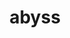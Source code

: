 ---
title: "abyss"
layout: cache
categories: [package, develop]
meta: {"versions": ["2.3.1", "2.3.5"], "compilers": ["gcc@=7.3.1"], "oss": ["amzn2"], "platforms": ["linux"], "targets": ["aarch64", "neoverse_n1", "x86_64_v3"], "stacks": ["aws-ahug", "aws-ahug-aarch64", "root"], "num_specs": 33, "num_specs_by_stack": {"root": 33, "aws-ahug-aarch64": 26, "aws-ahug": 7}}
spec_details: [{"hash": "fq53wgspmcwfgag4w6dibyjnjisdhrti", "compiler": "gcc@=7.3.1", "versions": ["2.3.5"], "os": "amzn2", "platform": "linux", "target": "aarch64", "variants": ["build_system=autotools", "maxk=128"], "stacks": ["root", "aws-ahug-aarch64"], "size": "-", "tarball": "https://binaries.spack.io/develop/build_cache/linux-amzn2-aarch64/gcc-7.3.1/abyss-2.3.5/linux-amzn2-aarch64-gcc-7.3.1-abyss-2.3.5-fq53wgspmcwfgag4w6dibyjnjisdhrti.spack"}, {"hash": "giivlgsjkbsvv4is26kvydvsp54uwup5", "compiler": "gcc@=7.3.1", "versions": ["2.3.5"], "os": "amzn2", "platform": "linux", "target": "aarch64", "variants": ["build_system=autotools", "maxk=128"], "stacks": ["root", "aws-ahug-aarch64"], "size": "-", "tarball": "https://binaries.spack.io/develop/build_cache/linux-amzn2-aarch64/gcc-7.3.1/abyss-2.3.5/linux-amzn2-aarch64-gcc-7.3.1-abyss-2.3.5-giivlgsjkbsvv4is26kvydvsp54uwup5.spack"}, {"hash": "x2hdejk5s2h3vvbvdiqplbg74at5x664", "compiler": "gcc@=7.3.1", "versions": ["2.3.1"], "os": "amzn2", "platform": "linux", "target": "aarch64", "variants": ["build_system=autotools", "maxk=128"], "stacks": ["root", "aws-ahug-aarch64"], "size": "-", "tarball": "https://binaries.spack.io/develop/build_cache/linux-amzn2-aarch64/gcc-7.3.1/abyss-2.3.1/linux-amzn2-aarch64-gcc-7.3.1-abyss-2.3.1-x2hdejk5s2h3vvbvdiqplbg74at5x664.spack"}, {"hash": "n5lmhzweskf2nwaj3cnwkyu45psbuysj", "compiler": "gcc@=7.3.1", "versions": ["2.3.5"], "os": "amzn2", "platform": "linux", "target": "aarch64", "variants": ["build_system=autotools", "maxk=128"], "stacks": ["root", "aws-ahug-aarch64"], "size": "-", "tarball": "https://binaries.spack.io/develop/build_cache/linux-amzn2-aarch64/gcc-7.3.1/abyss-2.3.5/linux-amzn2-aarch64-gcc-7.3.1-abyss-2.3.5-n5lmhzweskf2nwaj3cnwkyu45psbuysj.spack"}, {"hash": "57iiijirkonbeuc34q624bvhvgiuaci4", "compiler": "gcc@=7.3.1", "versions": ["2.3.5"], "os": "amzn2", "platform": "linux", "target": "aarch64", "variants": ["build_system=autotools", "maxk=128"], "stacks": ["root", "aws-ahug-aarch64"], "size": "-", "tarball": "https://binaries.spack.io/develop/build_cache/linux-amzn2-aarch64/gcc-7.3.1/abyss-2.3.5/linux-amzn2-aarch64-gcc-7.3.1-abyss-2.3.5-57iiijirkonbeuc34q624bvhvgiuaci4.spack"}, {"hash": "t4x4v4o7hzgzjavdm4f42pvtwpoz7nwg", "compiler": "gcc@=7.3.1", "versions": ["2.3.5"], "os": "amzn2", "platform": "linux", "target": "aarch64", "variants": ["build_system=autotools", "maxk=128"], "stacks": ["root", "aws-ahug-aarch64"], "size": "-", "tarball": "https://binaries.spack.io/develop/build_cache/linux-amzn2-aarch64/gcc-7.3.1/abyss-2.3.5/linux-amzn2-aarch64-gcc-7.3.1-abyss-2.3.5-t4x4v4o7hzgzjavdm4f42pvtwpoz7nwg.spack"}, {"hash": "4tbrvfgbxkfyhfq3pysg5lka7ahajpej", "compiler": "gcc@=7.3.1", "versions": ["2.3.1"], "os": "amzn2", "platform": "linux", "target": "aarch64", "variants": ["build_system=autotools", "maxk=128"], "stacks": ["root", "aws-ahug-aarch64"], "size": "-", "tarball": "https://binaries.spack.io/develop/build_cache/linux-amzn2-aarch64/gcc-7.3.1/abyss-2.3.1/linux-amzn2-aarch64-gcc-7.3.1-abyss-2.3.1-4tbrvfgbxkfyhfq3pysg5lka7ahajpej.spack"}, {"hash": "2ysxyjzshcdw4sf3gnopgd3mowccnhg2", "compiler": "gcc@=7.3.1", "versions": ["2.3.1"], "os": "amzn2", "platform": "linux", "target": "aarch64", "variants": ["build_system=autotools", "maxk=128"], "stacks": ["root", "aws-ahug-aarch64"], "size": "-", "tarball": "https://binaries.spack.io/develop/build_cache/linux-amzn2-aarch64/gcc-7.3.1/abyss-2.3.1/linux-amzn2-aarch64-gcc-7.3.1-abyss-2.3.1-2ysxyjzshcdw4sf3gnopgd3mowccnhg2.spack"}, {"hash": "mknqhuumljthoaua5qulu4kwzufi2v67", "compiler": "gcc@=7.3.1", "versions": ["2.3.1"], "os": "amzn2", "platform": "linux", "target": "aarch64", "variants": ["build_system=autotools", "maxk=128"], "stacks": ["root", "aws-ahug-aarch64"], "size": "-", "tarball": "https://binaries.spack.io/develop/build_cache/linux-amzn2-aarch64/gcc-7.3.1/abyss-2.3.1/linux-amzn2-aarch64-gcc-7.3.1-abyss-2.3.1-mknqhuumljthoaua5qulu4kwzufi2v67.spack"}, {"hash": "woxczx2h3ehsg4so3mvtnxl2wadzifcg", "compiler": "gcc@=7.3.1", "versions": ["2.3.5"], "os": "amzn2", "platform": "linux", "target": "aarch64", "variants": ["build_system=autotools", "maxk=128"], "stacks": ["root", "aws-ahug-aarch64"], "size": "-", "tarball": "https://binaries.spack.io/develop/build_cache/linux-amzn2-aarch64/gcc-7.3.1/abyss-2.3.5/linux-amzn2-aarch64-gcc-7.3.1-abyss-2.3.5-woxczx2h3ehsg4so3mvtnxl2wadzifcg.spack"}, {"hash": "57dkti3uosf54ehpn5dxgy57nsldl2qr", "compiler": "gcc@=7.3.1", "versions": ["2.3.1"], "os": "amzn2", "platform": "linux", "target": "aarch64", "variants": ["build_system=autotools", "maxk=128"], "stacks": ["root", "aws-ahug-aarch64"], "size": "-", "tarball": "https://binaries.spack.io/develop/build_cache/linux-amzn2-aarch64/gcc-7.3.1/abyss-2.3.1/linux-amzn2-aarch64-gcc-7.3.1-abyss-2.3.1-57dkti3uosf54ehpn5dxgy57nsldl2qr.spack"}, {"hash": "q34qhtudnk4uzwqlj6qi33l4s7meaeju", "compiler": "gcc@=7.3.1", "versions": ["2.3.1"], "os": "amzn2", "platform": "linux", "target": "aarch64", "variants": ["build_system=autotools", "maxk=128"], "stacks": ["root", "aws-ahug-aarch64"], "size": "-", "tarball": "https://binaries.spack.io/develop/build_cache/linux-amzn2-aarch64/gcc-7.3.1/abyss-2.3.1/linux-amzn2-aarch64-gcc-7.3.1-abyss-2.3.1-q34qhtudnk4uzwqlj6qi33l4s7meaeju.spack"}, {"hash": "xaqe7q4okka6ayjaodcrcli7ehkhxg2r", "compiler": "gcc@=7.3.1", "versions": ["2.3.1"], "os": "amzn2", "platform": "linux", "target": "aarch64", "variants": ["build_system=autotools", "maxk=128"], "stacks": ["root", "aws-ahug-aarch64"], "size": "-", "tarball": "https://binaries.spack.io/develop/build_cache/linux-amzn2-aarch64/gcc-7.3.1/abyss-2.3.1/linux-amzn2-aarch64-gcc-7.3.1-abyss-2.3.1-xaqe7q4okka6ayjaodcrcli7ehkhxg2r.spack"}, {"hash": "5qdfrwt2gkvnayj5pynbsecsdw2k6bzz", "compiler": "gcc@=7.3.1", "versions": ["2.3.1"], "os": "amzn2", "platform": "linux", "target": "neoverse_n1", "variants": ["build_system=autotools", "maxk=128"], "stacks": ["root", "aws-ahug-aarch64"], "size": "-", "tarball": "https://binaries.spack.io/develop/build_cache/linux-amzn2-neoverse_n1/gcc-7.3.1/abyss-2.3.1/linux-amzn2-neoverse_n1-gcc-7.3.1-abyss-2.3.1-5qdfrwt2gkvnayj5pynbsecsdw2k6bzz.spack"}, {"hash": "7d3wpted23jf7nzrlh3uqxkg5bbvewcm", "compiler": "gcc@=7.3.1", "versions": ["2.3.1"], "os": "amzn2", "platform": "linux", "target": "neoverse_n1", "variants": ["build_system=autotools", "maxk=128"], "stacks": ["root", "aws-ahug-aarch64"], "size": "-", "tarball": "https://binaries.spack.io/develop/build_cache/linux-amzn2-neoverse_n1/gcc-7.3.1/abyss-2.3.1/linux-amzn2-neoverse_n1-gcc-7.3.1-abyss-2.3.1-7d3wpted23jf7nzrlh3uqxkg5bbvewcm.spack"}, {"hash": "aj53o7o6m2wetau2cj3npg4452x673bo", "compiler": "gcc@=7.3.1", "versions": ["2.3.1"], "os": "amzn2", "platform": "linux", "target": "neoverse_n1", "variants": ["build_system=autotools", "maxk=128"], "stacks": ["root", "aws-ahug-aarch64"], "size": "-", "tarball": "https://binaries.spack.io/develop/build_cache/linux-amzn2-neoverse_n1/gcc-7.3.1/abyss-2.3.1/linux-amzn2-neoverse_n1-gcc-7.3.1-abyss-2.3.1-aj53o7o6m2wetau2cj3npg4452x673bo.spack"}, {"hash": "kaqrgio7m5v5mi6iz7aqedq3n65pnk54", "compiler": "gcc@=7.3.1", "versions": ["2.3.1"], "os": "amzn2", "platform": "linux", "target": "neoverse_n1", "variants": ["build_system=autotools", "maxk=128"], "stacks": ["root", "aws-ahug-aarch64"], "size": "-", "tarball": "https://binaries.spack.io/develop/build_cache/linux-amzn2-neoverse_n1/gcc-7.3.1/abyss-2.3.1/linux-amzn2-neoverse_n1-gcc-7.3.1-abyss-2.3.1-kaqrgio7m5v5mi6iz7aqedq3n65pnk54.spack"}, {"hash": "uvikytte2yabuzk6okzzh36uhwvglbmd", "compiler": "gcc@=7.3.1", "versions": ["2.3.1"], "os": "amzn2", "platform": "linux", "target": "neoverse_n1", "variants": ["build_system=autotools", "maxk=128"], "stacks": ["root", "aws-ahug-aarch64"], "size": "-", "tarball": "https://binaries.spack.io/develop/build_cache/linux-amzn2-neoverse_n1/gcc-7.3.1/abyss-2.3.1/linux-amzn2-neoverse_n1-gcc-7.3.1-abyss-2.3.1-uvikytte2yabuzk6okzzh36uhwvglbmd.spack"}, {"hash": "zljehxnx7jwymoeqjlncpllwwzv4uxwc", "compiler": "gcc@=7.3.1", "versions": ["2.3.1"], "os": "amzn2", "platform": "linux", "target": "neoverse_n1", "variants": ["build_system=autotools", "maxk=128"], "stacks": ["root", "aws-ahug-aarch64"], "size": "-", "tarball": "https://binaries.spack.io/develop/build_cache/linux-amzn2-neoverse_n1/gcc-7.3.1/abyss-2.3.1/linux-amzn2-neoverse_n1-gcc-7.3.1-abyss-2.3.1-zljehxnx7jwymoeqjlncpllwwzv4uxwc.spack"}, {"hash": "hdg2flmfcq5uftdhdwdpjw65vjydqyvz", "compiler": "gcc@=7.3.1", "versions": ["2.3.5"], "os": "amzn2", "platform": "linux", "target": "neoverse_n1", "variants": ["build_system=autotools", "maxk=128"], "stacks": ["root", "aws-ahug-aarch64"], "size": "-", "tarball": "https://binaries.spack.io/develop/build_cache/linux-amzn2-neoverse_n1/gcc-7.3.1/abyss-2.3.5/linux-amzn2-neoverse_n1-gcc-7.3.1-abyss-2.3.5-hdg2flmfcq5uftdhdwdpjw65vjydqyvz.spack"}, {"hash": "kysqpbocwq3gkkjxrkiaikf2j3bv6jub", "compiler": "gcc@=7.3.1", "versions": ["2.3.5"], "os": "amzn2", "platform": "linux", "target": "neoverse_n1", "variants": ["build_system=autotools", "maxk=128"], "stacks": ["root", "aws-ahug-aarch64"], "size": "-", "tarball": "https://binaries.spack.io/develop/build_cache/linux-amzn2-neoverse_n1/gcc-7.3.1/abyss-2.3.5/linux-amzn2-neoverse_n1-gcc-7.3.1-abyss-2.3.5-kysqpbocwq3gkkjxrkiaikf2j3bv6jub.spack"}, {"hash": "haffnle5unimdytrvufkqkd73ne7koqv", "compiler": "gcc@=7.3.1", "versions": ["2.3.5"], "os": "amzn2", "platform": "linux", "target": "neoverse_n1", "variants": ["build_system=autotools", "maxk=128"], "stacks": ["root", "aws-ahug-aarch64"], "size": "-", "tarball": "https://binaries.spack.io/develop/build_cache/linux-amzn2-neoverse_n1/gcc-7.3.1/abyss-2.3.5/linux-amzn2-neoverse_n1-gcc-7.3.1-abyss-2.3.5-haffnle5unimdytrvufkqkd73ne7koqv.spack"}, {"hash": "t24s4twju2t23yilpdarxuvxlt6b7f37", "compiler": "gcc@=7.3.1", "versions": ["2.3.5"], "os": "amzn2", "platform": "linux", "target": "neoverse_n1", "variants": ["build_system=autotools", "maxk=128"], "stacks": ["root", "aws-ahug-aarch64"], "size": "-", "tarball": "https://binaries.spack.io/develop/build_cache/linux-amzn2-neoverse_n1/gcc-7.3.1/abyss-2.3.5/linux-amzn2-neoverse_n1-gcc-7.3.1-abyss-2.3.5-t24s4twju2t23yilpdarxuvxlt6b7f37.spack"}, {"hash": "umthebfylymnbvuzqjk7bnzd7ebzxqoq", "compiler": "gcc@=7.3.1", "versions": ["2.3.1"], "os": "amzn2", "platform": "linux", "target": "neoverse_n1", "variants": ["build_system=autotools", "maxk=128"], "stacks": ["root", "aws-ahug-aarch64"], "size": "-", "tarball": "https://binaries.spack.io/develop/build_cache/linux-amzn2-neoverse_n1/gcc-7.3.1/abyss-2.3.1/linux-amzn2-neoverse_n1-gcc-7.3.1-abyss-2.3.1-umthebfylymnbvuzqjk7bnzd7ebzxqoq.spack"}, {"hash": "lldlwh4h7qj577bwccx3djqotwyvojuv", "compiler": "gcc@=7.3.1", "versions": ["2.3.5"], "os": "amzn2", "platform": "linux", "target": "neoverse_n1", "variants": ["build_system=autotools", "maxk=128"], "stacks": ["root", "aws-ahug-aarch64"], "size": "-", "tarball": "https://binaries.spack.io/develop/build_cache/linux-amzn2-neoverse_n1/gcc-7.3.1/abyss-2.3.5/linux-amzn2-neoverse_n1-gcc-7.3.1-abyss-2.3.5-lldlwh4h7qj577bwccx3djqotwyvojuv.spack"}, {"hash": "hakmoayixoge4mbh53z5ihfxiolwksnf", "compiler": "gcc@=7.3.1", "versions": ["2.3.5"], "os": "amzn2", "platform": "linux", "target": "neoverse_n1", "variants": ["build_system=autotools", "maxk=128"], "stacks": ["root", "aws-ahug-aarch64"], "size": "-", "tarball": "https://binaries.spack.io/develop/build_cache/linux-amzn2-neoverse_n1/gcc-7.3.1/abyss-2.3.5/linux-amzn2-neoverse_n1-gcc-7.3.1-abyss-2.3.5-hakmoayixoge4mbh53z5ihfxiolwksnf.spack"}, {"hash": "bnrck45hfimmaqpx5k7pmt6wzazfag3b", "compiler": "gcc@=7.3.1", "versions": ["2.3.1"], "os": "amzn2", "platform": "linux", "target": "x86_64_v3", "variants": ["build_system=autotools", "maxk=128"], "stacks": ["aws-ahug", "root"], "size": "-", "tarball": "https://binaries.spack.io/develop/build_cache/linux-amzn2-x86_64_v3/gcc-7.3.1/abyss-2.3.1/linux-amzn2-x86_64_v3-gcc-7.3.1-abyss-2.3.1-bnrck45hfimmaqpx5k7pmt6wzazfag3b.spack"}, {"hash": "wlwyfv3yyivxbenqq45v4s7onax2omm7", "compiler": "gcc@=7.3.1", "versions": ["2.3.1"], "os": "amzn2", "platform": "linux", "target": "x86_64_v3", "variants": ["build_system=autotools", "maxk=128"], "stacks": ["aws-ahug", "root"], "size": "-", "tarball": "https://binaries.spack.io/develop/build_cache/linux-amzn2-x86_64_v3/gcc-7.3.1/abyss-2.3.1/linux-amzn2-x86_64_v3-gcc-7.3.1-abyss-2.3.1-wlwyfv3yyivxbenqq45v4s7onax2omm7.spack"}, {"hash": "6b2piozpww5ozrl5uurxlfv6elhlkgpq", "compiler": "gcc@=7.3.1", "versions": ["2.3.5"], "os": "amzn2", "platform": "linux", "target": "x86_64_v3", "variants": ["build_system=autotools", "maxk=128"], "stacks": ["aws-ahug", "root"], "size": "-", "tarball": "https://binaries.spack.io/develop/build_cache/linux-amzn2-x86_64_v3/gcc-7.3.1/abyss-2.3.5/linux-amzn2-x86_64_v3-gcc-7.3.1-abyss-2.3.5-6b2piozpww5ozrl5uurxlfv6elhlkgpq.spack"}, {"hash": "mjeesa4bcx6rlceunucfnviewlevdjy5", "compiler": "gcc@=7.3.1", "versions": ["2.3.5"], "os": "amzn2", "platform": "linux", "target": "x86_64_v3", "variants": ["build_system=autotools", "maxk=128"], "stacks": ["aws-ahug", "root"], "size": "-", "tarball": "https://binaries.spack.io/develop/build_cache/linux-amzn2-x86_64_v3/gcc-7.3.1/abyss-2.3.5/linux-amzn2-x86_64_v3-gcc-7.3.1-abyss-2.3.5-mjeesa4bcx6rlceunucfnviewlevdjy5.spack"}, {"hash": "ic26q5t56flylqaixo3hjvbp5q3sku7g", "compiler": "gcc@=7.3.1", "versions": ["2.3.5"], "os": "amzn2", "platform": "linux", "target": "x86_64_v3", "variants": ["build_system=autotools", "maxk=128"], "stacks": ["aws-ahug", "root"], "size": "-", "tarball": "https://binaries.spack.io/develop/build_cache/linux-amzn2-x86_64_v3/gcc-7.3.1/abyss-2.3.5/linux-amzn2-x86_64_v3-gcc-7.3.1-abyss-2.3.5-ic26q5t56flylqaixo3hjvbp5q3sku7g.spack"}, {"hash": "zjbwd2npy5mamsraf7daj2tnajdralvd", "compiler": "gcc@=7.3.1", "versions": ["2.3.5"], "os": "amzn2", "platform": "linux", "target": "x86_64_v3", "variants": ["build_system=autotools", "maxk=128"], "stacks": ["aws-ahug", "root"], "size": "-", "tarball": "https://binaries.spack.io/develop/build_cache/linux-amzn2-x86_64_v3/gcc-7.3.1/abyss-2.3.5/linux-amzn2-x86_64_v3-gcc-7.3.1-abyss-2.3.5-zjbwd2npy5mamsraf7daj2tnajdralvd.spack"}, {"hash": "gnbcde2uvtleg3hz6cjifurhtgtfy4ln", "compiler": "gcc@=7.3.1", "versions": ["2.3.5"], "os": "amzn2", "platform": "linux", "target": "x86_64_v3", "variants": ["build_system=autotools", "maxk=128"], "stacks": ["aws-ahug", "root"], "size": "-", "tarball": "https://binaries.spack.io/develop/build_cache/linux-amzn2-x86_64_v3/gcc-7.3.1/abyss-2.3.5/linux-amzn2-x86_64_v3-gcc-7.3.1-abyss-2.3.5-gnbcde2uvtleg3hz6cjifurhtgtfy4ln.spack"}]
---